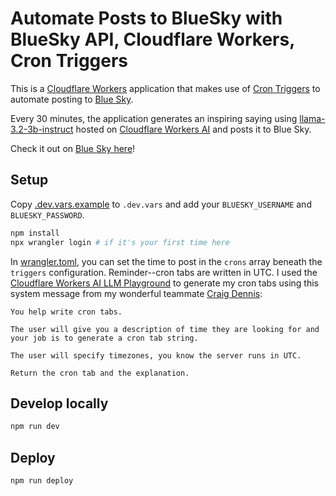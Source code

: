 # Automate Posts to BlueSky with BlueSky API, Cloudflare Workers, Cron Triggers
This is a [Cloudflare Workers](https://workers.cloudflare.com/) application that makes use of [Cron Triggers](https://developers.cloudflare.com/workers/configuration/cron-triggers/) to automate posting to [Blue Sky](https://bsky.app/). 

Every 30 minutes, the application generates an inspiring saying using [llama-3.2-3b-instruct](https://developers.cloudflare.com/workers-ai/models/llama-3.2-3b-instruct/) hosted on [Cloudflare Workers AI](https://developers.cloudflare.com/workers-ai/) and posts it to Blue Sky.

Check it out on [Blue Sky here](https://bsky.app/profile/inspirebot.bsky.social)!

## Setup
Copy [.dev.vars.example](./.dev.vars.example) to `.dev.vars` and add your `BLUESKY_USERNAME` and `BLUESKY_PASSWORD`.

```bash
npm install
npx wrangler login # if it's your first time here
```

In [wrangler.toml](./wrangler.toml), you can set the time to post in the `crons` array beneath the `triggers` configuration. Reminder--cron tabs are written in UTC. I used the [Cloudflare Workers AI LLM Playground](https://playground.ai.cloudflare.com/) to generate my cron tabs using this system message from my wonderful teammate [Craig Dennis](https://twitter.com/craigsdennis):

```
You help write cron tabs.

The user will give you a description of time they are looking for and your job is to generate a cron tab string.

The user will specify timezones, you know the server runs in UTC.

Return the cron tab and the explanation.
```

## Develop locally
```bash
npm run dev
```

## Deploy
```bash
npm run deploy
```